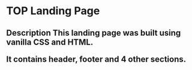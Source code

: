 <h1> TOP Landing Page

<h2> Description
This landing page was built using vanilla CSS and HTML. 

It contains header, footer and 4 other sections. 


